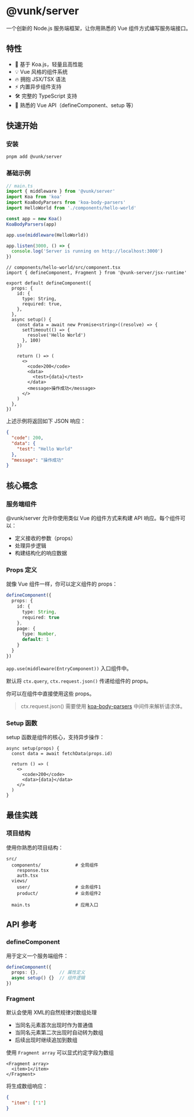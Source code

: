 # @vunk/server

一个创新的 Node.js 服务端框架，让你用熟悉的 Vue 组件方式编写服务端接口。

## 特性

- 🚀 基于 Koa.js，轻量且高性能
- 💡 Vue 风格的组件系统
- 🔥 拥抱 JSX/TSX 语法
- ⚡️ 内置异步组件支持
- 🛠️ 完整的 TypeScript 支持
- 🎯 熟悉的 Vue API（defineComponent、setup 等）

## 快速开始

### 安装

```bash
pnpm add @vunk/server
```

### 基础示例

```typescript
// main.ts
import { middleware } from '@vunk/server'
import Koa from 'koa'
import KoaBodyParsers from 'koa-body-parsers'
import HelloWorld from './components/hello-world'

const app = new Koa()
KoaBodyParsers(app)

app.use(middleware(HelloWorld))

app.listen(3000, () => {
  console.log('Server is running on http://localhost:3000')
})
```

```tsx
// components/hello-world/src/component.tsx
import { defineComponent, Fragment } from '@vunk-server/jsx-runtime'

export default defineComponent({
  props: {
    id: {
      type: String,
      required: true,
    },
  },
  async setup() {
    const data = await new Promise<string>((resolve) => {
      setTimeout(() => {
        resolve('Hello World')
      }, 100)
    })

    return () => (
      <>
        <code>200</code>
        <data>
          <test>{data}</test>
        </data>
        <message>操作成功</message>
      </>
    )
  },
})
```

上述示例将返回如下 JSON 响应：

```json
{
  "code": 200,
  "data": {
    "test": "Hello World"
  },
  "message": "操作成功"
}
```

## 核心概念

### 服务端组件

@vunk/server 允许你使用类似 Vue 的组件方式来构建 API 响应。每个组件可以：

- 定义接收的参数（props）
- 处理异步逻辑
- 构建结构化的响应数据

### Props 定义

就像 Vue 组件一样，你可以定义组件的 props：

```typescript
defineComponent({
  props: {
    id: {
      type: String,
      required: true
    },
    page: {
      type: Number,
      default: 1
    }
  }
})
```

`app.use(middleware(EntryComponent))` 入口组件中。

默认将 `ctx.query`, `ctx.request.json()` 传递给组件的 props。

你可以在组件中直接使用这些 props。

> ctx.request.json() 需要使用 [koa-body-parsers](https://www.npmjs.com/package/koa-body-parsers) 中间件来解析请求体。

### Setup 函数

setup 函数是组件的核心，支持异步操作：

```tsx
async setup(props) {
  const data = await fetchData(props.id)
  
  return () => (
    <>
      <code>200</code>
      <data>{data}</data>
    </>
  )
}
```

## 最佳实践

### 项目结构

使用你熟悉的项目结构：

```
src/
  components/             # 全局组件
    response.tsx
    auth.tsx
  views/
    user/                 # 业务组件1
    product/              # 业务组件2
    
  main.ts                 # 应用入口
```



## API 参考

### defineComponent

用于定义一个服务端组件：

```typescript
defineComponent({
  props: {},        // 属性定义
  async setup() {}  // 组件逻辑
})
```

### Fragment

默认会使用 XML的自然规律对数组处理

+ 当同名元素首次出现时作为普通值
+ 当同名元素第二次出现时自动转为数组
+ 后续出现时继续追加到数组


使用 `Fragment array` 可以显式约定字段为数组
```tsx
<Fragment array>
  <item>1</item>
</Fragment>
```

将生成数组响应：

```json
{
  "item": ['1']
}
```

